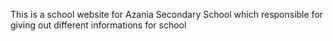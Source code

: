 This is a school website for Azania Secondary School which responsible for giving out different informations for school
